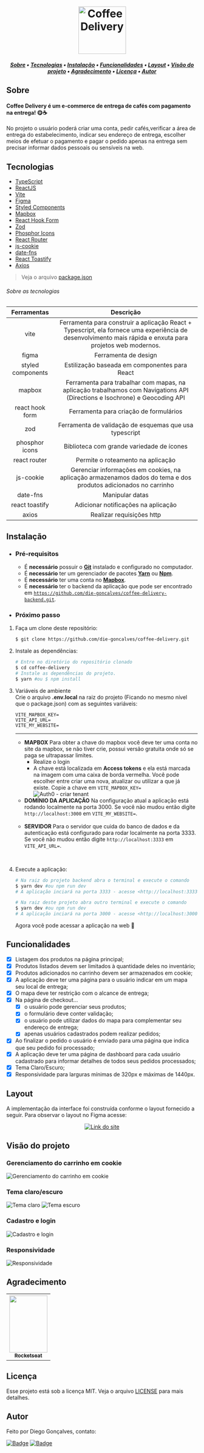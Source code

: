<h1 align="center">
    <img alt="Coffee Delivery" title="Coffee Delivery" src="/assets/logo.svg" width="125px" />
</h1>

<!-- TABLE OF CONTENTS -->

<h5 align="center"> 
<a href="#sobre">Sobre</a>
   •   <a href="#tecnologias">Tecnologias</a> 
   •   <a href="#instalação">Instalação</a> 
   •   <a href="#funcionalidades">Funcionalidades</a> 
   •   <a href="#layout">Layout</a> 
   •   <a href="#visão-do-projeto">Visão do projeto</a>
   •   <a href="#agradecimento">Agradecimento</a> 
   •   <a href="#licença">Licença</a>     
   •   <a href="#autor">Autor</a> 
</h5>

## Sobre
<h4>Coffee Delivery é um e-commerce de entrega de cafés com pagamento na entrega! 😋☕</h4>

No projeto o usuário poderá criar uma conta, pedir cafés,verificar a área de entrega do estabelecimento, indicar seu endereço de entrega, escolher meios de efetuar o pagamento e pagar o pedido apenas na entrega sem precisar informar dados pessoais ou sensíveis na web.

## Tecnologias

- [TypeScript](https://www.typescriptlang.org/)
- [ReactJS](https://reactjs.org/)
- [Vite](https://vitejs.dev/)
- [Figma](https://www.figma.com/)
- [Styled Components](https://styled-components.com/)
- [Mapbox](https://www.mapbox.com/)
- [React Hook Form](https://react-hook-form.com/)
- [Zod](https://zod.dev/)
- [Phosphor Icons](https://phosphoricons.com/)
- [React Router](https://reactrouter.com/)
- [js-cookie](https://github.com/js-cookie/js-cookie)
- [date-fns](https://date-fns.org/)
- [React Toastify](https://fkhadra.github.io/react-toastify/introduction/)
- [Axios](https://github.com/axios/axios)

> Veja o arquivo  [package.json](package.json)

###### Sobre as tecnologias

| **Ferramentas** 	| **Descrição** 	|
|:---:	|:---:	|
| vite 	| Ferramenta para construir a aplicação React + Typescript, ela fornece uma experiência de desenvolvimento mais rápida e enxuta para projetos web modernos. 	|
| figma 	| Ferramenta de design 	|
| styled components 	| Estilização baseada em componentes para React 	|
| mapbox 	| Ferramenta para trabalhar com mapas, na aplicação trabalhamos com Navigations API (Directions e Isochrone) e Geocoding API 	|
| react hook form 	| Ferramenta para criação de formulários 	|
| zod 	| Ferramenta de validação de esquemas que usa typescript 	|
| phosphor icons 	| Biblioteca com grande variedade de ícones 	|
| react router 	| Permite o roteamento na aplicação 	|
| js-cookie 	| Gerenciar informações em cookies, na aplicação armazenamos dados do tema e dos produtos adicionados no carrinho 	|
| date-fns 	| Manipular datas 	|
| react toastify 	| Adicionar notificações na aplicação 	|
| axios 	| Realizar requisições http 	|

## Instalação

- ### **Pré-requisitos**
  - É **necessário** possuir o **[Git](https://git-scm.com/)** instalado e configurado no computador.
  - É **necessário** ter um gerenciador de pacotes **[Yarn](https://yarnpkg.com/)** ou **[Npm](https://www.npmjs.com/)**.
  - É **necessário** ter uma conta no **[Mapbox](https://www.mapbox.com/)**.
  - É **necessário** ter o backend da aplicação que pode ser encontrado em <code>https://github.com/die-goncalves/coffee-delivery-backend.git</code>.

- ### **Próximo passo**
1. Faça um clone deste repositório:
   ```sh
   $ git clone https://github.com/die-goncalves/coffee-delivery.git
   ```

2. Instale as dependências:
   ```sh
   # Entre no diretório do repositório clonado
   $ cd coffee-delivery
   # Instale as dependências do projeto.
   $ yarn #ou $ npm install
   ```

3. Variáveis de ambiente<br/>
    Crie o arquivo **.env.local** na raiz do projeto (Ficando no mesmo nível que o package.json) com as seguintes variáveis: 
    ```
    VITE_MAPBOX_KEY=
    VITE_API_URL=
    VITE_MY_WEBSITE=
    ``` 
    ---
    - **MAPBOX**
      Para obter a chave do mapbox você deve ter uma conta no site da mapbox, se não tiver crie, possui versão gratuita onde só se paga se ultrapassar limites.
      - Realize o login
      - A chave está localizada em **Access tokens** e ela está marcada na imagem com uma caixa de borda vermelha. Você pode escolher entre criar uma nova, atualizar ou utilizar a que já existe. Copie a chave em ```VITE_MAPBOX_KEY=```
        <img src="assets\access-token-blur-mapbox.png" alt="Auth0 - criar tenant">
    - **DOMÍNIO DA APLICAÇÃO**
      Na configuração atual a aplicação está rodando localmente na porta 3000. Se você não mudou então digite `http://localhost:3000` em `VITE_MY_WEBSITE=`.
    <br />
    
    - **SERVIDOR**
      Para o servidor que cuida do banco de dados e da autenticação está configurado para rodar localmente na porta 3333. Se você não mudou então digite `http://localhost:3333` em `VITE_API_URL=`.
<br />

4. Execute a aplicação: 
    ```sh
    # Na raiz do projeto backend abra o terminal e execute o comando 
    $ yarn dev #ou npm run dev
    # A aplicação inciará na porta 3333 - acesse <http://localhost:3333>
    ```
    
    ```sh
    # Na raiz deste projeto abra outro terminal e execute o comando
    $ yarn dev #ou npm run dev
    # A aplicação inciará na porta 3000 - acesse <http://localhost:3000>
    ```
    Agora você pode acessar a aplicação na web 🤝

## Funcionalidades

- [x] Listagem dos produtos na página principal;
- [X] Produtos listados devem ser limitados à quantidade deles no inventário;
- [X] Produtos adicionados no carrinho devem ser armazenados em cookie;
- [X] A aplicação deve ter uma página para o usuário indicar em um mapa seu local de entrega;
- [X] O mapa deve ter restrição com o alcance de entrega;
- [X] Na página de checkout...
  - [x] o usuário pode gerenciar seus produtos;
  - [X] o formulário deve conter validação;
  - [X] o usuário pode utilizar dados do mapa para complementar seu endereço de entrega;
  - [X] apenas usuários cadastrados podem realizar pedidos;
- [X] Ao finalizar o pedido o usuário é enviado para uma página que indica que seu pedido foi processado;
- [X] A aplicação deve ter uma página de dashboard para cada usuário cadastrado para informar detalhes de todos seus pedidos processados;
- [x] Tema Claro/Escuro;
- [X] Responsividade para larguras mínimas de 320px e máximas de 1440px.

## Layout

<div>
    <p>A implementação da interface foi construída conforme o layout fornecido a seguir. Para observar o layout no Figma acesse:</p>
    <p align="center">
        <a href="https://www.figma.com/file/L6cEr8cDgMfaQfbjhf9t3b/ignite-update-coffee-delivery-i">
            <img alt="Link do site" src="https://img.shields.io/static/v1?label=Figma&message=layout&color=FFC700&style=flat-square&logo=figma" />
        </a>
    </p>
</div>


## Visão do projeto

### Gerenciamento do carrinho em cookie
<img src="/assets/coffee_delivery_cart.gif" alt="Gerenciamento do carrinho em cookie">

### Tema claro/escuro
<img src="/assets/coffee_delivery_light.gif" alt="Tema claro">
<img src="/assets/coffee_delivery_dark.gif" alt="Tema escuro">

### Cadastro e login
<img src="/assets/coffee_delivery_signup_signin.gif" alt="Cadastro e login">

### Responsividade
<img src="/assets/coffee_delivery_responsividade.gif" alt="Responsividade">

## Agradecimento

<table width="100%" align="center">
    <tr>
        <th>
            <a href="https://rocketseat.com.br/">
                <img width="100" height="150" src="/assets/rocketseat.svg">
                <br /><sub><b>Rocketseat</b></sub>
            </a>
        </th>
    </tr>
</table>

## Licença

Esse projeto está sob a licença MIT. Veja o arquivo [LICENSE](LICENSE) para mais detalhes.

## Autor

Feito por Diego Gonçalves, contato:

[![Badge](https://img.shields.io/static/v1?label=Linkedin&message=Diego%20Gonçalves&color=208BEE&style=flat-square&logo=linkedin&link=https://www.linkedin.com/in/diego-goncalves1990)](https://www.linkedin.com/in/diego-goncalves1990)
[![Badge](https://img.shields.io/static/v1?label=Gmail&message=die.goncalves1990@gmail.com&color=EA5134&style=flat-square&logo=gmail&link=mailto:die.goncalves1990@gmail.com)](mailto:die.goncalves1990@gmail.com)
